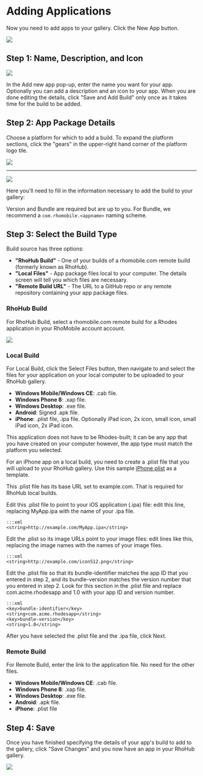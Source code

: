 # Adding Applications
<div class="row-fluid">
	<div class="span6">
		<p>Now you need to add apps to your gallery. Click the New App button.</p>
	</div>
	<div class="span6">
		<img src="https://s3.amazonaws.com/docs.tau-technologies.com/images/rhodocs/cloud/tutorial/rhogallery-tutorial/rhogallery-new-app.png"/>
	</div>
</div>

## Step 1: Name, Description, and Icon
<div class="row-fluid">
	<div class="span6">
		<img src="https://s3.amazonaws.com/docs.tau-technologies.com/images/rhodocs/cloud/tutorial/rhogallery-tutorial/rhogallery-new-app-details.png"/>
	</div>
	<div class="span6">
		<p>In the Add new app pop-up, enter the name you want for your app. Optionally you can add a description and an icon to your app. When you are done editing the details, click "Save and Add Build" only once as it takes time for the build to be added.</p>
	</div>
</div>

## Step 2: App Package Details
<div class="row-fluid">
	<div class="span6">
		<p>Choose a platform for which to add a build. To expand the platform sections, click the "gears" in the upper-right hand corner of the platform logo tile.</p>
	</div>
	<div class="span6">
		<img src="https://s3.amazonaws.com/docs.tau-technologies.com/images/rhodocs/cloud/tutorial/rhogallery-tutorial/rhogallery-add-app-build.png"/>
	</div>
</div>

---

<div class="row-fluid">
	<div class="span6">
		<img src="https://s3.amazonaws.com/docs.tau-technologies.com/images/rhodocs/cloud/tutorial/rhogallery-tutorial/rhogallery-add-app-build-details.png"/>
	</div>
	<div class="span6">
		<p>Here you'll need to fill in the information necessary to add the build to your gallery:</p>
		<p>Version and Bundle are required but are up to you. For Bundle, we recommend a <code>com.rhomobile.&lt;appname&gt;</code> naming scheme.</p>
	</div>
</div>

## Step 3: Select the Build Type
Build source has three options:

* **"RhoHub Build"**     - One of your builds of a rhomobile.com remote build (formerly known as RhoHub).
* **"Local Files"**      - App package files local to your computer. The details screen will tell you which files are necessary.
* **"Remote Build URL"** - The URL to a GitHub repo or any remote repository containing your app package files.

### RhoHub Build
<div class="row-fluid">
	<div class="span6">
		<p>For RhoHub Build, select a rhomobile.com remote build for a Rhodes application in your RhoMobile account account.</p>
	</div>
	<div class="span6">
		<img src="https://s3.amazonaws.com/docs.tau-technologies.com/images/rhodocs/cloud/tutorial/rhogallery-tutorial/rhogallery-add-app-build-details-rhohub-build.png"/>
	</div>
</div>

### Local Build
For Local Build, click the Select Files button, then navigate to and select the files for your application on your local computer to be uploaded to your RhoHub gallery. 

 * **Windows Mobile/Windows CE**: .cab file.
 * **Windows Phone 8**: .xap file.
 * **Windows Desktop**: .exe file.
 * **Android**: Signed .apk file. 
 * **iPhone**: .plist file, .ipa file. Optionally iPad icon, 2x icon, small icon, small iPad icon, 2x iPad icon.

This application does not have to be Rhodes-built; it can be any app that you have created on your computer however, the app type must match the platform you selected.

For an iPhone app on a local build, you need to create a .plist file that you will upload to your RhoHub gallery. Use this sample [iPhone plist](https://gist.github.com/826832) as a template.

This .plist file has its base URL set to example.com. That is required for RhoHub local builds.

Edit this .plist file to point to your iOS application (.ipa) file: edit this line, replacing MyApp.ipa with the name of your .ipa file.

	:::xml
	<string>http://example.com/MyApp.ipa</string>

Edit the .plist so its image URLs point to your image files: edit lines like this, replacing the image names with the names of your image files.

	:::xml
	<string>http://example.com/icon512.png</string>

Edit the .plist file so that its bundle-identifier matches the app ID that you entered in step 2, and its bundle-version matches the version number that you entered in step 2. Look for this section in the .plist file and replace com.acme.rhodesapp and 1.0 with your app ID and version number.

	:::xml
	<key>bundle-identifier</key>
	<string>com.acme.rhodesapp</string>
	<key>bundle-version</key>
	<string>1.0</string>

After you have selected the .plist file and the .ipa file, click Next.

### Remote Build

For Remote Build, enter the link to the application file. No need for the other files.

 * **Windows Mobile/Windows CE**: .cab file.
 * **Windows Phone 8**: .xap file.
 * **Windows Desktop**: .exe file.
 * **Android**: .apk file. 
 * **iPhone**: .plist file

## Step 4: Save
<div class='row-fluid'>
	<div class='span6'>
		<p>Once you have finished specifying the details of your app's build to add to the gallery, click "Save Changes" and you now have an app in your RhoHub gallery.</p>
	</div>
	<div class='span6'>
		<img src="https://s3.amazonaws.com/docs.tau-technologies.com/images/rhodocs/cloud/tutorial/rhogallery-tutorial/rhogallery-gallery-with-app.png">
	</div>
</div>
